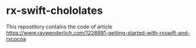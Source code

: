 # rx-swift-chololates
This repostitory contains the code of article https://www.raywenderlich.com/1228891-getting-started-with-rxswift-and-rxcocoa
